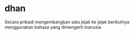 # dhan
Secara pribadi mengembangkan satu jejak ke jejak berikutnya menggunakan bahasa yang dimengerti manusia

